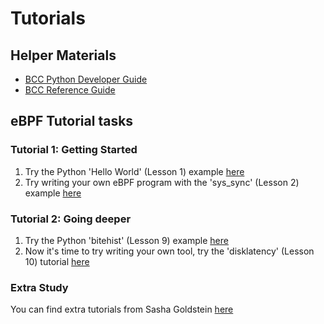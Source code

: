# Tutorials
## Helper Materials
* [BCC Python Developer Guide](https://github.com/iovisor/bcc/blob/master/docs/tutorial_bcc_python_developer.md)
* [BCC Reference Guide](https://github.com/iovisor/bcc/blob/master/docs/reference_guide.md)

## eBPF Tutorial tasks
### Tutorial 1: Getting Started
1. Try the Python 'Hello World' (Lesson 1) example [here](https://github.com/iovisor/bcc/blob/master/docs/tutorial_bcc_python_developer.md#lesson-1-hello-world)
2. Try writing your own eBPF program with the 'sys_sync' (Lesson 2) example [here](https://github.com/iovisor/bcc/blob/master/docs/tutorial_bcc_python_developer.md#lesson-2-sys_sync)

### Tutorial 2: Going deeper
1. Try the Python 'bitehist' (Lesson 9) example [here](https://github.com/iovisor/bcc/blob/master/docs/tutorial_bcc_python_developer.md#lesson-9-bitehistpy)
2. Now it's time to try writing your own tool, try the 'disklatency' (Lesson 10) tutorial [here](https://github.com/iovisor/bcc/blob/master/docs/tutorial_bcc_python_developer.md#lesson-10-disklatencypy)


### Extra Study
You can find extra tutorials from Sasha Goldstein [here](https://github.com/goldshtn/linux-tracing-workshop)
